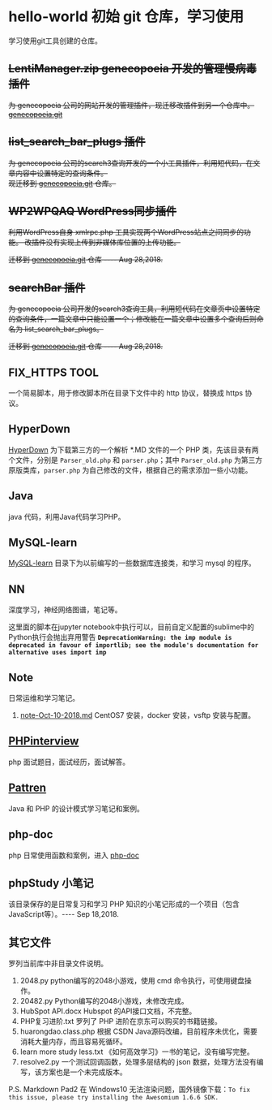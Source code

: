 # hello-world 初始 git 仓库，学习使用 #
学习使用git工具创建的仓库。
<s>
## LentiManager.zip genecopoeia 开发的管理慢病毒插件 ##
为 genecopoeia 公司的网站开发的管理插件，现迁移改插件到另一个仓库中。 [genecopoeia.git](https://github.com/huimingdeng/genecopoeia)</s>
<s>
## list_search_bar_plugs 插件 ##
为 genecopoeia 公司的search3查询开发的一个小工具插件，利用短代码，在文章内容中设置特定的查询条件。<br>
现迁移到 [genecopoeia.git](http://https://github.com/huimingdeng/genecopoeia) 仓库。
</s><s>
## WP2WPQAQ WordPress同步插件 ##
利用WordPress自身 xmlrpc.php 工具实现两个WordPress站点之间同步的功能。 改插件没有实现上传到非媒体库位置的上传功能。

迁移到 [genecopoeia.git](https://github.com/huimingdeng/genecopoeia) 仓库 ---- Aug 28,2018.
</s><s>
## searchBar 插件 ##
为 genecopoeia 公司开发的search3查询工具，利用短代码在文章页中设置特定的查询条件，一篇文章中只能设置一个；修改能在一篇文章中设置多个查询后则命名为 list_search_bar_plugs。

迁移到 [genecopoeia.git](https://github.com/huimingdeng/genecopoeia) 仓库 ---- Aug 28,2018.
</s>

## FIX_HTTPS TOOL ##
一个简易脚本，用于修改脚本所在目录下文件中的 http 协议，替换成 https 协议。

## HyperDown ##
[HyperDown](https://github.com/huimingdeng/hello-world/tree/master/HyperDown "md 文件解析PHP类") 为下载第三方的一个解析 *.MD 文件的一个 PHP 类，先该目录有两个文件，分别是 `Parser_old.php` 和 `parser.php`；其中 `Parser_old.php` 为第三方原版类库，`parser.php` 为自己修改的文件，根据自己的需求添加一些小功能。

## Java ##
java 代码，利用Java代码学习PHP。

## MySQL-learn ##
[MySQL-learn](https://github.com/huimingdeng/hello-world/tree/master/MySQL-learn "MySQL类库和学习程序") 目录下为以前编写的一些数据库连接类，和学习 mysql 的程序。

## NN ##
深度学习，神经网络图谱，笔记等。

这里面的脚本在jupyter notebook中执行可以，目前自定义配置的sublime中的Python执行会抛出弃用警告 **`DeprecationWarning: the imp module is deprecated in favour of importlib; see the module's documentation for alternative uses import imp`**

## Note ##
日常运维和学习笔记。

1. [note-Oct-10-2018.md](https://github.com/huimingdeng/hello-world/blob/master/Note/note-Oct-10-2018.md "note-Oct-10-2018") CentOS7 安装，docker 安装，vsftp 安装与配置。

## [PHPinterview](https://github.com/huimingdeng/hello-world/tree/master/PHPinterview "PHP面试") ##
php 面试题目，面试经历，面试解答。

## [Pattren](https://github.com/huimingdeng/hello-world/tree/master/Pattren "设计模式") ##
Java 和 PHP 的设计模式学习笔记和案例。

## php-doc ##
php 日常使用函数和案例，进入 [php-doc](https://github.com/huimingdeng/hello-world/tree/master/php-doc)


## phpStudy 小笔记 ##
该目录保存的是日常复习和学习 PHP 知识的小笔记形成的一个项目（包含JavaScript等）。---- Sep 18,2018.


## 其它文件 ##
罗列当前库中非目录文件说明。

1. 2048.py python编写的2048小游戏，使用 cmd 命令执行，可使用键盘操作。
2. 20482.py Python编写的2048小游戏，未修改完成。
3. HubSpot API.docx Hubspot 的API接口文档，不完整。
4. PHP复习进阶.txt 罗列了 PHP 进阶在京东可以购买的书籍链接。
5. huarongdao.class.php 根据 CSDN Java源码改编，目前程序未优化，需要消耗大量内存，而且容易死循环。
6. learn more study less.txt 《如何高效学习》一书的笔记，没有编写完整。
7. resolve2.py 一个测试回调函数，处理多层结构的 json 数据，处理方法没有编写，该方案也是一个未完成版本。


P.S. Markdown Pad2 在 Windows10 无法渲染问题，国外镜像下载：`To fix this issue, please try installing the Awesomium 1.6.6 SDK.`